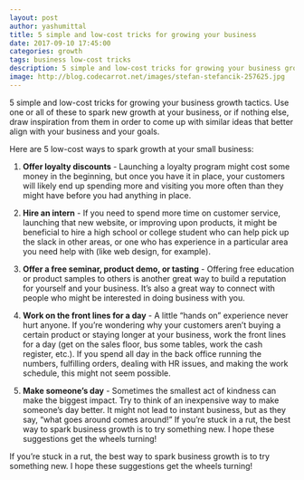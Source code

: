 ```yaml
---
layout: post
author: yashumittal
title: 5 simple and low-cost tricks for growing your business
date: 2017-09-10 17:45:00
categories: growth
tags: business low-cost tricks
description: 5 simple and low-cost tricks for growing your business growth tactics. Use one or all of these to spark new growth at your business.
image: http://blog.codecarrot.net/images/stefan-stefancik-257625.jpg
---
```


5 simple and low-cost tricks for growing your business growth tactics. Use one or all of these to spark new growth at your business, or if nothing else, draw inspiration from them in order to come up with similar ideas that better align with your business and your goals.

Here are 5 low-cost ways to spark growth at your small business:

1. **Offer loyalty discounts** - Launching a loyalty program might cost some money in the beginning, but once you have it in place, your customers will likely end up spending more and visiting you more often than they might have before you had anything in place.

2. **Hire an intern** - If you need to spend more time on customer service, launching that new website, or improving upon products, it might be beneficial to hire a high school or college student who can help pick up the slack in other areas, or one who has experience in a particular area you need help with (like web design, for example).

3. **Offer a free seminar, product demo, or tasting** - Offering free education or product samples to others is another great way to build a reputation for yourself and your business. It’s also a great way to connect with people who might be interested in doing business with you.

4. **Work on the front lines for a day** - A little “hands on” experience never hurt anyone. If you’re wondering why your customers aren’t buying a certain product or staying longer at your business, work the front lines for a day (get on the sales floor, bus some tables, work the cash register, etc.). If you spend all day in the back office running the numbers, fulfilling orders, dealing with HR issues, and making the work schedule, this might not seem possible.

5. **Make someone’s day** - Sometimes the smallest act of kindness can make the biggest impact. Try to think of an inexpensive way to make someone’s day better. It might not lead to instant business, but as they say, “what goes around comes around!”
If you’re stuck in a rut, the best way to spark business growth is to try something new. I hope these suggestions get the wheels turning!

If you’re stuck in a rut, the best way to spark business growth is to try something new. I hope these suggestions get the wheels turning!
